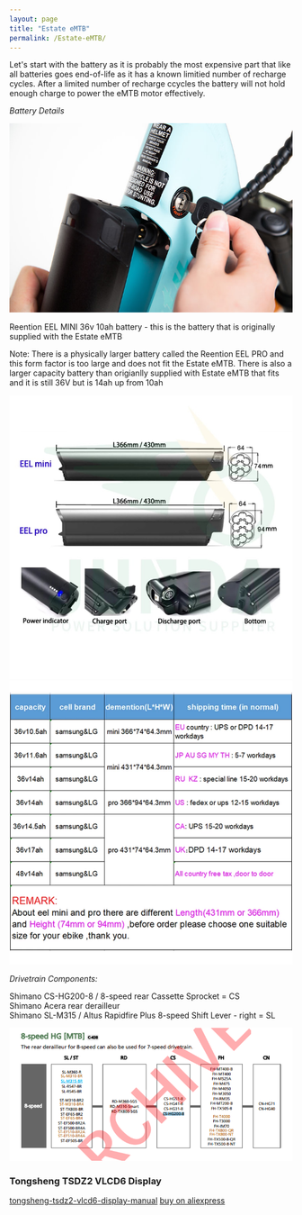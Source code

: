 ```yaml
---
layout: page
title: "Estate eMTB"
permalink: /Estate-eMTB/
---
```


Let's start with the battery as it is probably the most expensive part that like all batteries goes end-of-life as it has a known limitied number of recharge cycles. After a limited number of recharge ccycles the battery will not hold enough charge to power the eMTB motor effectively.

*Battery Details*

![](assets/eMTBbattery.jpeg)

Reention EEL MINI 36v 10ah battery - this is the battery that is originally supplied with the Estate eMTB  

Note: There is a physically larger battery called the Reention EEL PRO and this form factor is too large and does not fit the Estate eMTB.  There is also a larger capacity battery than origianlly supplied with Estate eMTB that fits and it is still 36V but is 14ah up from 10ah  


![](/assets/reention-eel-Pro-mini-inner-ebike-battery-36v-48v-10-4ah-11-6ah-14ah-17-5ah.jpeg)  
![](/assets/reention-eel-Pro-mini-inner-ebike-battery-36v-48v-10-4ah-11-6ah-14ah-17-5ah.webp)  


*Drivetrain Components:*

Shimano CS-HG200-8 / 8-speed rear Cassette Sprocket = CS  
Shimano Acera rear derailleur  
Shimano SL-M315 / Altus Rapidfire Plus 8-speed Shift Lever - right = SL

![ShimanoMTBComponentCombatibility](/assets/ShimanoMTBComponentCompatibility.png)  

### Tongsheng TSDZ2 VLCD6 Display
[tongsheng-tsdz2-vlcd6-display-manual](https://www.ebikechoices.com/tongsheng-tsdz2-vlcd6-display-manual/)
[buy on aliexpress](https://www.aliexpress.com/item/1005004731672481.html?spm=a2g0o.detail.1000014.1.10053284pYS6cH&gps-id=pcDetailBottomMoreOtherSeller&scm=1007.40000.326746.0&scm_id=1007.40000.326746.0&scm-url=1007.40000.326746.0&pvid=cf4f0f4e-c460-4195-a8dc-fd1501f9afe8&_t=gps-id:pcDetailBottomMoreOtherSeller,scm-url:1007.40000.326746.0,pvid:cf4f0f4e-c460-4195-a8dc-fd1501f9afe8,tpp_buckets:668%232846%238108%23101&pdp_ext_f=%7B%22sku_id%22%3A%2212000030268141730%22%2C%22sceneId%22%3A%2230050%22%7D&pdp_npi=3%40dis%21AUD%2121.8%2118.53%21%21%21%21%21%40210312cc16776677271422174ec663%2112000030268141730%21rec%21AU%21717717754)

